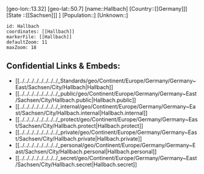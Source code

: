 ﻿---
location: [50.7,13.32]
mapzoom: [7,12] 
mapmarker: city 
type: City
tags:
- geo/City


SpocWebEntityId: 30724
isDeleted: false
confidential: public

---
[geo-lon::13.32]
[geo-lat::50.7]
[name::Hallbach]
[Country::[[Germany]]]
[State ::[[Sachsen]]] ]
[Population::]
[Unknown::]


```leaflet
id: Hallbach
coordinates: [[Hallbach]]
markerFile: [[Hallbach]]
defaultZoom: 11 
maxZoom: 18
```


## Confidential Links & Embeds: 
- [[../../../../../../../../_Standards/geo/Continent/Europe/Germany/Germany~East/Sachsen/City/Hallbach|Hallbach]] 
- [[../../../../../../../../_public/geo/Continent/Europe/Germany/Germany~East/Sachsen/City/Hallbach.public|Hallbach.public]] 
- [[../../../../../../../../_internal/geo/Continent/Europe/Germany/Germany~East/Sachsen/City/Hallbach.internal|Hallbach.internal]] 
- [[../../../../../../../../_protect/geo/Continent/Europe/Germany/Germany~East/Sachsen/City/Hallbach.protect|Hallbach.protect]] 
- [[../../../../../../../../_private/geo/Continent/Europe/Germany/Germany~East/Sachsen/City/Hallbach.private|Hallbach.private]] 
- [[../../../../../../../../_personal/geo/Continent/Europe/Germany/Germany~East/Sachsen/City/Hallbach.personal|Hallbach.personal]] 
- [[../../../../../../../../_secret/geo/Continent/Europe/Germany/Germany~East/Sachsen/City/Hallbach.secret|Hallbach.secret]] 
